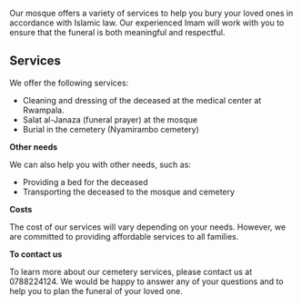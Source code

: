 Our mosque offers a variety of services to help you bury your loved ones in accordance with Islamic law. Our experienced Imam will work with you to ensure that the funeral is both meaningful and respectful.

## Services

We offer the following services:

* Cleaning and dressing of the deceased at the medical center at Rwampala.
* Salat al-Janaza (funeral prayer) at the mosque
* Burial in the cemetery (Nyamirambo cemetery)

**Other needs**

We can also help you with other needs, such as:

* Providing a bed for the deceased
* Transporting the deceased to the mosque and cemetery

**Costs**

The cost of our services will vary depending on your needs. However, we are committed to providing affordable services to all families.

**To contact us**

To learn more about our cemetery services, please contact us at 0788224124. We would be happy to answer any of your questions and to help you to plan the funeral of your loved one.
